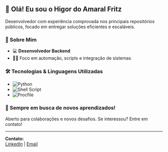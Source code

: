 ## 👋 Olá! Eu sou o Higor do Amaral Fritz

Desenvolvedor com experiência comprovada nos principais repositórios públicos, focado em entregar soluções eficientes e escaláveis.

### 💼 Sobre Mim

- 💻 **Desenvolvedor Backend**
- 🧑‍💻 Foco em automação, scripts e integração de sistemas

### 🛠️ Tecnologias & Linguagens Utilizadas

- ![Python](https://img.shields.io/badge/-Python-yellow?logo=python)
- ![Shell Script](https://img.shields.io/badge/-Shell-4EAA25?logo=gnu-bash)
- ![Procfile](https://img.shields.io/badge/-Procfile-lightgrey)

### 🌱 Sempre em busca de novos aprendizados!

Aberto para colaborações e novos desafios. Se interessou? Entre em contato!

---

**Contato:**  
[LinkedIn](https://www.linkedin.com/in/seu-linkedin) | [Email](mailto:seuemail@gmail.com)

